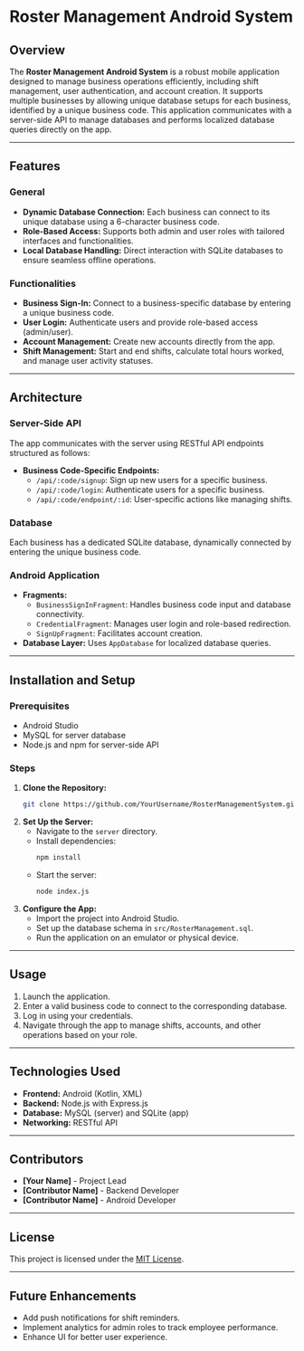 # Roster Management Android System

## Overview
The **Roster Management Android System** is a robust mobile application designed to manage business operations efficiently, including shift management, user authentication, and account creation. It supports multiple businesses by allowing unique database setups for each business, identified by a unique business code. This application communicates with a server-side API to manage databases and performs localized database queries directly on the app.

---

## Features

### General
- **Dynamic Database Connection:** Each business can connect to its unique database using a 6-character business code.
- **Role-Based Access:** Supports both admin and user roles with tailored interfaces and functionalities.
- **Local Database Handling:** Direct interaction with SQLite databases to ensure seamless offline operations.

### Functionalities
- **Business Sign-In:** Connect to a business-specific database by entering a unique business code.
- **User Login:** Authenticate users and provide role-based access (admin/user).
- **Account Management:** Create new accounts directly from the app.
- **Shift Management:** Start and end shifts, calculate total hours worked, and manage user activity statuses.

---

## Architecture

### Server-Side API
The app communicates with the server using RESTful API endpoints structured as follows:
- **Business Code-Specific Endpoints:**
  - `/api/:code/signup`: Sign up new users for a specific business.
  - `/api/:code/login`: Authenticate users for a specific business.
  - `/api/:code/endpoint/:id`: User-specific actions like managing shifts.

### Database
Each business has a dedicated SQLite database, dynamically connected by entering the unique business code.

### Android Application
- **Fragments:**
  - `BusinessSignInFragment`: Handles business code input and database connectivity.
  - `CredentialFragment`: Manages user login and role-based redirection.
  - `SignUpFragment`: Facilitates account creation.
- **Database Layer:** Uses `AppDatabase` for localized database queries.

---

## Installation and Setup

### Prerequisites
- Android Studio
- MySQL for server database
- Node.js and npm for server-side API

### Steps
1. **Clone the Repository:**
   ```bash
   git clone https://github.com/YourUsername/RosterManagementSystem.git
   ```
2. **Set Up the Server:**
   - Navigate to the `server` directory.
   - Install dependencies:
     ```bash
     npm install
     ```
   - Start the server:
     ```bash
     node index.js
     ```
3. **Configure the App:**
   - Import the project into Android Studio.
   - Set up the database schema in `src/RosterManagement.sql`.
   - Run the application on an emulator or physical device.

---

## Usage
1. Launch the application.
2. Enter a valid business code to connect to the corresponding database.
3. Log in using your credentials.
4. Navigate through the app to manage shifts, accounts, and other operations based on your role.

---

## Technologies Used
- **Frontend:** Android (Kotlin, XML)
- **Backend:** Node.js with Express.js
- **Database:** MySQL (server) and SQLite (app)
- **Networking:** RESTful API

---

## Contributors
- **[Your Name]** - Project Lead
- **[Contributor Name]** - Backend Developer
- **[Contributor Name]** - Android Developer

---

## License
This project is licensed under the [MIT License](LICENSE).

---

## Future Enhancements
- Add push notifications for shift reminders.
- Implement analytics for admin roles to track employee performance.
- Enhance UI for better user experience.

